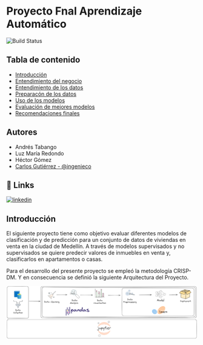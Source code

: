 
# Proyecto Fnal Aprendizaje Automático



![Build Status](https://img.shields.io/badge/python-yellow)

## Tabla de contenido

 - [Introducción]()
 - [Entendimiento del negocio]()
 - [Entendimiento de los datos]()
 - [Preparacón de los datos]()
 - [Uso de los modelos]()
 - [Evaluación de mejores modelos]()
 - [Recomendaciones finales]()


## Autores
- Andrés Tabango
- Luz María Redondo
- Héctor Gómez
- [Carlos Gutiérrez - @ingenieco](https://github.com/Ingenieco)


## 🔗 Links
[![linkedin](https://img.shields.io/badge/linkedin-0A66C2?style=for-the-badge&logo=linkedin&logoColor=white)](https://www.linkedin.com/in/ingenieco-cegu/)


## Introducción

El siguiente proyecto tiene como objetivo evaluar diferentes modelos de clasificación y de predicción para un conjunto de datos de viviendas en venta en la ciudad de Medellín. A través de modelos supervisados y no supervisados se quiere predecir valores de inmuebles en venta y, clasificarlos en apartamentos o casas.

Para el desarrollo del presente proyecto se empleó la metodología CRISP-DM. Y en consecuencia se definió la siguiente Arquitectura del Proyecto.

![Arquitectura del proyecto](https://github.com/Ingenieco/tf_aa_uao/blob/main/imagenes/arquitectura.svg)


